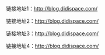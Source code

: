 

链接地址1：http://blog.didispace.com/

链接地址2：http://blog.didispace.com/

链接地址3：http://blog.didispace.com/

链接地址4：http://blog.didispace.com/
